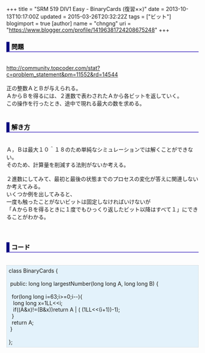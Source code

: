 +++
title = "SRM 519 DIV1 Easy - BinaryCards (復習××)"
date = 2013-10-13T10:17:00Z
updated = 2015-03-26T20:32:22Z
tags = ["ビット"]
blogimport = true 
[author]
	name = "chngng"
	uri = "https://www.blogger.com/profile/14196381724208675248"
+++

<div dir="ltr" style="text-align: left;" trbidi="on"><h3 style="border-bottom: 2px solid slateblue; border-left: 8px solid navy; color: black; padding: 0px 0px 1px 5px;">問題 </h3><br /><a href="http://community.topcoder.com/stat?c=problem_statement&amp;pm=11552&amp;rd=14544" target="_blank">http://community.topcoder.com/stat?c=problem_statement&amp;pm=11552&amp;rd=14544</a><br /><br />正の整数ＡとＢが与えられる。<br />ＡからＢを得るには、２進数で表わされたＡから各ビットを返していく。<br /><div>この操作を行ったとき、途中で現れる最大の数を求める。</div><div><br /></div><h3 style="border-bottom: 2px solid slateblue; border-left: 8px solid navy; color: black; padding: 0px 0px 1px 5px;">解き方 </h3><br />Ａ，Ｂは最大１０＾１８のため単純なシミュレーションでは解くことができない。<br />そのため、計算量を削減する法則がないか考える。<br /><br />２進数にしてみて、最初と最後の状態までのプロセスの変化が答えに関連しないか考えてみる。<br />いくつか例を出してみると、<br />一度も触ったことがないビットは固定しなければいけないが<br />「ＡからＢを得るときに１度でもひっくり返したビット以降はすべて１」にできることがわかる。<br /><br /><br /><h3 style="border-bottom: 2px solid slateblue; border-left: 8px solid navy; color: black; padding: 0px 0px 1px 5px;">コード </h3><br /><div style="background-color: #e3f2fb; border: 1px dotted #CCCCCC; padding: 5px;">class BinaryCards {<br /><br /><span class="Apple-tab-span" style="white-space: pre;"> </span>public: long long largestNumber(long long A, long long B) {<br /><br /><span class="Apple-tab-span" style="white-space: pre;">  </span>for(long long i=63;i&gt;=0;i--){<br /><span class="Apple-tab-span" style="white-space: pre;">   </span>long long x=1LL&lt;&lt;i;<br /><span class="Apple-tab-span" style="white-space: pre;">   </span>if((A&amp;x)!=(B&amp;x))return A | ( (1LL&lt;&lt;(i+1))-1);<br /><span class="Apple-tab-span" style="white-space: pre;">  </span>}<br /><span class="Apple-tab-span" style="white-space: pre;">  </span>return A;<br /><span class="Apple-tab-span" style="white-space: pre;"> </span>}<br /><br />};</div></div>
